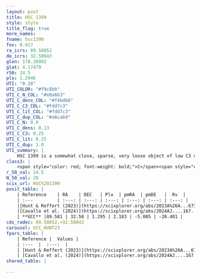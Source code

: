```yaml
---
layout: post
title: HSC 1399
style: style
title_flag: true
more_names: 
fname: hsc1399
fov: 0.817
ra_icrs: 89.58052
de_icrs: 32.58043
glon: 178.30992
glat: 4.17479
r50: 24.5
plx: 1.2946
UTI: "0.18"
UTI_COLOR: "#f9c8bb"
UTI_C_N_COL: "#e0a6b3"
UTI_C_dens_COL: "#f4bdb6"
UTI_C_C3_COL: "#fdd7c3"
UTI_C_lit_COL: "#fdd7c3"
UTI_C_dup_COL: "#a6cab9"
UTI_C_N: 0.0
UTI_C_dens: 0.13
UTI_C_C3: 0.25
UTI_C_lit: 0.25
UTI_C_dup: 1.0
UTI_summary: |
    HSC 1399 is a somewhat close, sparse, very loose object of low C3 quality. It was recently reported in the literature.<br><br><span style="color: #99180f; font-weight: bold;">Warning: </span>contains less than 25 stars with <i>P>0.5</i> estimated.
class3: |
    <span style="color: red; font-weight: bold;">C</span><span style="color: red; font-weight: bold;">C</span>
r_50_val: 24.5
N_50_val: 20
scix_url: HSC%201399
posit_table: |
    | Reference    | RA    | DEC   | Plx  | pmRA  | pmDE   |  Rv  |
    | :---         | :---: | :---: | :---: | :---: | :---: | :---: |
    |[Hunt & Reffert (2023)](https://scixplorer.org/abs/2023A%26A...673A.114H) | 89.336 | 32.66 | 1.287 | 2.173 | -5.025 | -17.946 |
    |[Cavallo et al. (2024)](https://scixplorer.org/abs/2024AJ....167...12C) | 89.68 | 32.481 | 1.29 | -- | -- | -- |
    | **UCC** |89.581 | 32.58 | 1.295 | 2.183 | -5.005 | -20.401 | 
cds_radec: 89.58052,+32.58043
carousel: UCC_HUNT23
fpars_table: |
    | Reference |  Values |
    | :---  |  :---:  |
    | [Hunt & Reffert (2023)](https://scixplorer.org/abs/2023A%26A...673A.114H) | `AV50=0.618, diffAV50=0.765, MOD50=9.323, logAge50=7.965` |
    | [Cavallo et al. (2024)](https://scixplorer.org/abs/2024AJ....167...12C) | `AV50=0.7, dMod50=9.36, logAge50=8.15, [Fe/H]50=-0.26` |
shared_table: |
    
---
```

